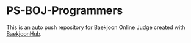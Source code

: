 # PS-BOJ-Programmers
This is an auto push repository for Baekjoon Online Judge created with [BaekjoonHub](https://github.com/BaekjoonHub/BaekjoonHub).
